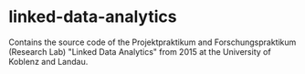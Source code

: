 # linked-data-analytics
Contains the source code of the Projektpraktikum and Forschungspraktikum (Research Lab) "Linked Data Analytics" from 2015 at the University of Koblenz and Landau.
